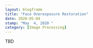 ```yaml
---
layout: blogframe 
title: "Face Overexposure Restoration"
date: 2020-05-04
stamp: "May  4, 2020 " 
category: [Image Processing]
---
```


TBD
